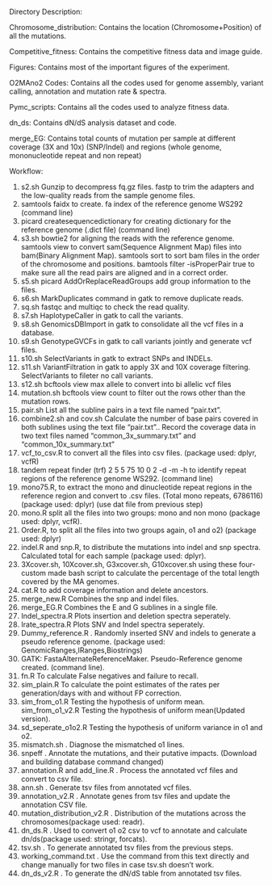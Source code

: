 Directory Description:


Chromosome_distribution: Contains the location (Chromosome+Position) of all the mutations.

Competitive_fitness: Contains the competitive fitness data and image guide. 

Figures: Contains most of the important figures of the experiment. 

O2MAno2 Codes: Contains all the codes used for genome assembly, variant calling, annotation and mutation rate & spectra. 

Pymc_scripts: Contains all the codes used to analyze fitness data.

dn_ds: Contains dN/dS analysis dataset and code. 

merge_EG: Contains total counts of mutation per sample at different coverage (3X and 10x) (SNP/Indel) and regions (whole genome, mononucleotide repeat and non repeat)


Workflow:

1.	s2.sh Gunzip to decompress fq.gz files.
 fastp to trim the adapters and the low-quality reads from the sample genome files.
2.	samtools faidx to create. fa index of the reference genome WS292 (command line)
3.	picard createsequencedictionary for creating dictionary for the reference genome (.dict file) (command line)
4.	s3.sh bowtie2 for aligning the reads with the reference genome.
samtools view to convert sam(Sequence Alignment Map) files into bam(Binary Alignment Map).
samtools sort to sort bam files in the order of the chromosome and positions.
bamtools filter -isProperPair true to make sure all the read pairs are aligned and in a correct order. 
5.	s5.sh picard AddOrReplaceReadGroups  add group information to the files. 
6.	s6.sh MarkDuplicates command in gatk to remove duplicate reads.
7.	sq.sh fastqc and multiqc to check the read quality.
8.	s7.sh HaplotypeCaller in gatk to call the variants.
9.	s8.sh  GenomicsDBImport in gatk to consolidate all the vcf files in a database.
10.	s9.sh GenotypeGVCFs in gatk to call variants jointly and generate vcf files.
11.	s10.sh SelectVariants in gatk to extract SNPs and INDELs.
12.	s11.sh VariantFiltration in gatk to apply 3X and 10X coverage filtering.
      SelectVariants to fileter no call variants. 
13.	s12.sh bcftools view max allele to convert into bi allelic vcf files 
14.	mutation.sh bcftools view count to filter out the rows other than the mutation rows.
15.	pair.sh List all the subline pairs in a text file named “pair.txt”. 
16.	combine2.sh and cov.sh  Calculate the number of base pairs covered in both sublines using the text file “pair.txt”.. Record the coverage data in two text files named “common_3x_summary.txt” and “common_10x_summary.txt”
17.	vcf_to_csv.R to convert all the files into csv files. (package used: dplyr, vcfR)
18.	tandem repeat finder (trf) 2 5 5 75 10 0 2 -d -m -h to identify repeat regions of the reference genome WS292. (command line)
19.	mono75.R, to extract the mono and dinucleotide repeat regions in the reference region and convert to .csv files. (Total mono repeats, 6786116) (package used: dplyr) (use dat file from previous step)
20.	mono.R split all the files into two groups: mono and non mono (package used: dplyr, vcfR). 
21.	Order.R, to split all the files into two groups again, o1 and o2) (package used: dplyr)
22.	indel.R and snp.R, to distribute the mutations into indel and snp spectra. Calculated total for each sample (package used: dplyr). 
23.	3Xcover.sh, 10Xcover.sh, G3xcover.sh, G10xcover.sh using these four-custom made bash script to calculate the percentage of the total length covered by the MA genomes. 
24.	cat.R to add coverage information and delete ancestors. 
25.	merge_new.R Combines the snp and indel files. 
26.	merge_EG.R Combines the E and G sublines in a single file. 
27.	Indel_spectra.R Plots insertion and deletion spectra seperately. 
28.	Irate_spectra.R Plots SNV and Indel spectra seperately. 
30.	Dummy_reference.R . Randomly inserted SNV and indels to generate a pseudo reference genome. (package used: GenomicRanges,IRanges,Biostrings)
31.	GATK: FastaAlternateReferenceMaker. Pseudo-Reference genome created. (command line). 
32.	fn.R To calculate False negatives and failure to recall. 
33.	sim_plain.R To calculate the point estimates of the rates per generation/days with and without FP correction. 
34.	sim_from_o1.R Testing the hypothesis of uniform mean.
sim_from_o1_v2.R Testing the hypothesis of uniform mean(Updated version).
35.	sd_seperate_o1o2.R Testing the hypothesis of uniform variance in o1 and o2. 
36.	mismatch.sh . Diagnose the mismatched o1 lines. 
37.	snpeff . Annotate the mutations, and their putative impacts. (Download and building database command changed)
38.	annotation.R and add_line.R . Process the annotated vcf files and convert to csv file.
39.	ann.sh  . Generate tsv files from annotated vcf files.  
40.	annotation_v2.R . Annotate genes from tsv files and update the annotation CSV file.
41.	mutation_distribution_v2.R . Distribution of the mutations across the chromosomes(package used: readr). 
42.	dn_ds.R . Used to convert o1 o2 csv to vcf to annotate and calculate dn/ds(package used: stringr, forcats). 
43.	tsv.sh . To generate annotated tsv files from the previous steps.  
44.	working_command.txt . Use the command from this text directly and change manually for two files in case tsv.sh doesn’t work.  
45.	dn_ds_v2.R . To generate the dN/dS table from annotated tsv files. 



